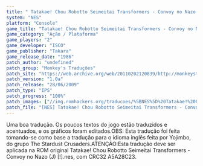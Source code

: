 ```yaml
---
title: " Tatakae! Chou Robotto Seimeitai Transformers - Convoy no Nazo (Monkey's Traduções)"
system: "NES"
platform: "Console"
game_title: "Tatakae! Chou Robotto Seimeitai Transformers - Convoy no Nazo"
game_category: "Ação / Plataforma"
game_players: "2"
game_developer: "ISCO"
game_publisher: "Takara"
game_release_date: "1986"
patch_author: "undefined"
patch_group: "Monkey's Traduções"
patch_site: "https://web.archive.org/web/20110202120839/http://monkeystraducoes.com/"
patch_version: "1.0a"
patch_release: "28/06/2009"
patch_type: "IPS"
patch_progress: "100%"
patch_images: ["//img.romhackers.org/traducoes/%5BNES%5D%20Tatakae!%20Chou%20Robotto%20Seimeitai%20Transformers%20-%20Convoy%20no%20Nazo%20-%20Monkey's%20Tradu%C3%A7%C3%B5es%20-%201.png","//img.romhackers.org/traducoes/%5BNES%5D%20Tatakae!%20Chou%20Robotto%20Seimeitai%20Transformers%20-%20Convoy%20no%20Nazo%20-%20Monkey's%20Tradu%C3%A7%C3%B5es%20-%202.png","//img.romhackers.org/traducoes/%5BNES%5D%20Tatakae!%20Chou%20Robotto%20Seimeitai%20Transformers%20-%20Convoy%20no%20Nazo%20-%20Monkey's%20Tradu%C3%A7%C3%B5es%20-%203.png"]
patch_file: "[NES] Tatakae! Chou Robotto Seimeitai Transformers - Convoy no Nazo (J) [!] [T-BR] [T-Balboa e ØX-Carnage G-Monkey's Traduções] [V-1.0a P-100% A-2009].7z"
---
```

Uma boa tradução. Os poucos textos do jogo estão traduzidos e acentuados, e os gráficos foram editados.OBS: Esta tradução foi feita tomando-se como base a tradução para o idioma inglês feita por Yojimbo, do grupo The Stardust Crusaders.ATENÇÃO:Esta tradução deve ser aplicada na ROM original Tatakae! Chou Robotto Seimeitai Transformers - Convoy no Nazo (J) [!].nes, com CRC32 A5A28C23.